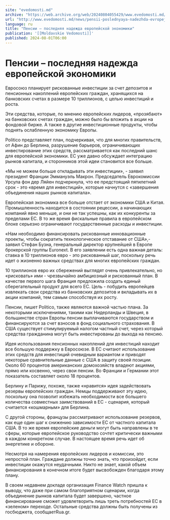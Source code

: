 ```yaml
---
site: "evedomosti.md"
archive: "https://web.archive.org/web/20240804055429/www.evedomosti.md/news/pensii-poslednyaya-nadezhda-evropejskoj-ekonomiki"
url: "http://www.evedomosti.md/news/pensii-poslednyaya-nadezhda-evropejskoj-ekonomiki"
language: ru
title: "Пенсии – последняя надежда европейской экономики"
publication: '[[Moldavskie Vedomosti]]'
published: 2024-08-01T06:00
---
```


# Пенсии – последняя надежда европейской экономики

Евросоюз планирует рискованные инвестиции за счет депозитов и пенсионных накоплений европейских граждан, хранящихся на банковских счетах в размере 10 триллионов, с целью инвестиций и роста.

Эти средства, которые, по мнению европейских лидеров, «прозябают» на банковских счетах граждан, можно было бы вложить в акции на фондовой бирже. А также в другие инвестиционные продукты, чтобы поднять ослабленную экономику Европы.

Politico представляет план, подчеркивая, что для многих правительств, от Афин до Берлина, разрушение барьеров, ограничивающих инвестирование этих средств, рассматривается как последний шанс для европейской экономики. ЕС уже давно обсуждает интеграцию рынков капитала, и сторонников этой идеи становится все больше.

«Мы не можем больше откладывать эти инвестиции», - заявил президент Франции Эммануэль Макрон. Председатель Еврокомиссии Урсула фон дер Ляйен подчеркнула, что ее предстоящий пятилетний срок - это «время для инвестиций», которые начнутся с «завершения объединения наших рынков капитала».

Европейская экономика все больше отстает от экономики США и Китая. Промышленность находится в состоянии рецессии, а начинающих компаний явно меньше, и они не так успешны, как их конкуренты за пределами ЕС. В то же время фискальные правила в европейском блоке серьезно ограничивают государственные расходы и инвестиции.

«Нам необходимо финансировать рискованные инновационные проекты, чтобы сократить технологическое отставание от США»,- заявил Стефан Бузна, генеральный директор крупнейшей в Европе брокерской группы Euronext. В его заявлении есть одна важная деталь: ставка в 10 триллионов евро - это рискованный шаг, поскольку речь идет о жизненно важных средствах для многих европейских граждан.

10 триллионов евро их сбережений выглядят очень привлекательно, но «рисковать» ими - чрезвычайно амбициозный и рискованный план. В качестве первого шага Франция предложила создать единый сберегательный продукт для всего ЕС. Цель - побудить европейцев извлекать свои средства из банковских депозитов и вкладывать их в акции компаний, тем самым способствуя их росту.

Пенсии, пишет Politico, также являются важной частью плана. За некоторыми исключениями, такими как Нидерланды и Швеция, в большинстве стран Европы пенсии выплачиваются государством и финансируются за счет взносов в фонд социального страхования. В США существует стимулируемый налогом частный счет, через который средства гражданина могут быть инвестированы до выхода на пенсию.

Идея использования пенсионных накоплений для инвестиций находит все большую поддержку в Евросоюзе. В ЕС считают использование этих средств для инвестиций очевидным вариантом и приводят некоторые сравнительные данные с США в защиту своей позиции. Около 60 процентов американских домохозяйств владеют акциями, прямо или косвенно, через свои пенсии. Во Франции и Германии этот показатель составляет около 18 процентов.

Берлину и Парижу, похоже, также «нравится» идея задействовать резервы европейских граждан. Немцы поддерживают эту идею, поскольку она позволит избежать необходимости все большего количества совместных заимствований в ЕС - сценария, который считается «кошмарным» для Берлина.

С другой стороны, французы рассматривают использование резервов, как еще один шаг к снижению зависимости ЕС от частного капитала США. В то же время европейские деньги могут быть направлены в те сферы, которые европейское руководство сочтет критически важными в каждом конкретном случае. В настоящее время речь идет об энергетике и обороне.

Несмотря на намерения европейских лидеров и комиссии, это непростой план. Граждане должны точно знать, что произойдет, если инвестиции окажутся неудачными. Никто не знает, какой объем финансирования в конечном итоге будет высвобожден благодаря этому плану.

В своем недавнем докладе организация Finance Watch пришла к выводу, что даже при самом благоприятном сценарии, когда объединение рынков капитала будет завершено, частное финансирование сможет удовлетворить лишь треть потребностей ЕС в «зеленом» переходе. Остальные средства должны быть получены из госбюджета, сообщаетRua.gr.